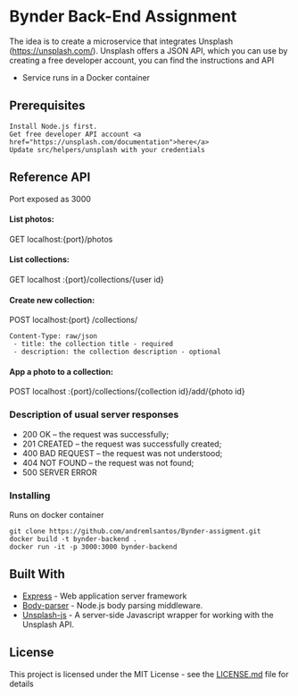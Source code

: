 # Bynder Back-End Assignment

The idea is to create a microservice that integrates Unsplash (https://unsplash.com/). Unsplash offers a JSON API, which you can use by creating a free developer account, you can find the instructions and API

<ul>
    <li> Service runs in a Docker container </li>
</ul>

## Prerequisites

```
Install Node.js first.
Get free developer API account <a href="https://unsplash.com/documentation">here</a>
Update src/helpers/unsplash with your credentials
```

## Reference API

Port exposed as 3000

#### List photos:

GET localhost:{port}/photos

#### List collections:

GET localhost :{port}/collections/{user id}

#### Create new collection:

POST localhost:{port} /collections/

```
Content-Type: raw/json
 - title: the collection title - required
 - description: the collection description - optional
```

#### App a photo to a collection:

POST localhost :{port}/collections/{collection id}/add/{photo id}

### Description of usual server responses

-   200 OK – the request was successfully;
-   201 CREATED – the request was successfully created;
-   400 BAD REQUEST – the request was not understood;
-   404 NOT FOUND – the request was not found;
-   500 SERVER ERROR

### Installing

Runs on docker container

```
git clone https://github.com/andremlsantos/Bynder-assigment.git
docker build -t bynder-backend .
docker run -it -p 3000:3000 bynder-backend
```

## Built With

-   [Express](https://expressjs.com/) - Web application server framework
-   [Body-parser](https://github.com/expressjs/body-parser) - Node.js body parsing middleware.
-   [Unsplash-js](https://github.com/unsplash/unsplash-js) - A server-side Javascript wrapper for working with the Unsplash API.

## License

This project is licensed under the MIT License - see the [LICENSE.md](LICENSE.md) file for details
